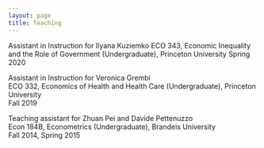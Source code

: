 ```yaml
---
layout: page
title: Teaching
---
```

Assistant in Instruction for Ilyana Kuziemko
ECO 343, Economic Inequality and the Role of Government (Undergraduate), Princeton University
Spring 2020

Assistant in Instruction for Veronica Grembi  
ECO 332, Economics of Health and Health Care (Undergraduate), Princeton University  
Fall 2019

Teaching assistant for Zhuan Pei and Davide Pettenuzzo  
Econ 184B, Econometrics (Undergraduate), Brandeis University  
Fall 2014, Spring 2015
